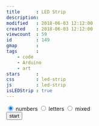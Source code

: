 ```yaml
---
title      : LED Strip
description: 
modified   : 2018-06-03 12:12:00
created    : 2018-06-03 12:12:00
viewcount  : 59
id         : 149
gmap       : 
tags       :
    - code
    - Arduino
    - art
stars      : 
css        : led-strip
js         : led-strip
isLEDStrip : true
---
```



<div id="led-strip"></div>
<canvas id="smoothie-chart" width="550" height="50">
<div id="status"></div>
<div id="synData"></div>
<form>
    <input type="radio" name="synDataType" value="numbers" checked> numbers 
    <input type="radio" name="synDataType" value="letters"> letters 
    <input type="radio" name="synDataType" value="mixed"> mixed<br>
    <button id="synDataGenerator" type="submit">start</button>
</form>